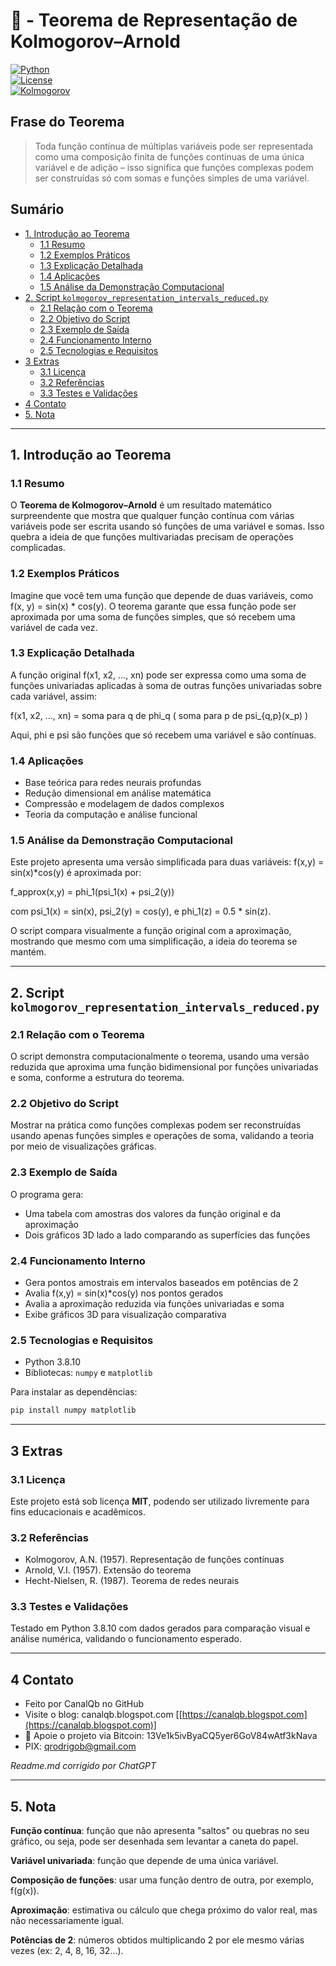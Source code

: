 # 🧠 - Teorema de Representação de Kolmogorov–Arnold  
[![Python](https://img.shields.io/badge/Python-3.7%2B-blue.svg)](https://www.python.org/)  
[![License](https://img.shields.io/badge/license-MIT-green)](LICENSE)  
[![Kolmogorov](https://img.shields.io/badge/Teorema-Kolmogorov--Arnold-6495ED.svg)](https://en.wikipedia.org/wiki/Kolmogorov%E2%80%93Arnold_representation_theorem)  

## Frase do Teorema

> Toda função contínua de múltiplas variáveis pode ser representada como uma composição finita de funções contínuas de uma única variável e de adição – isso significa que funções complexas podem ser construídas só com somas e funções simples de uma variável.

## Sumário

* [1. Introdução ao Teorema](#1-introdução-ao-teorema)  
  * [1.1 Resumo](#11-resumo)  
  * [1.2 Exemplos Práticos](#12-exemplos-práticos)  
  * [1.3 Explicação Detalhada](#13-explicação-detalhada)  
  * [1.4 Aplicações](#14-aplicações)  
  * [1.5 Análise da Demonstração Computacional](#15-análise-da-demonstração-computacional)  
* [2. Script `kolmogorov_representation_intervals_reduced.py`](#2-script_kolmogorov_representation_intervals_reducedpy)  
  * [2.1 Relação com o Teorema](#21-relação-com-o-teorema)  
  * [2.2 Objetivo do Script](#22-objetivo-do-script)  
  * [2.3 Exemplo de Saída](#23-exemplo-de-saída)  
  * [2.4 Funcionamento Interno](#24-funcionamento-interno)  
  * [2.5 Tecnologias e Requisitos](#25-tecnologias-e-requisitos)  
* [3 Extras](#3-extras)  
  * [3.1 Licença](#31-licença)  
  * [3.2 Referências](#32-referências)  
  * [3.3 Testes e Validações](#33-testes-e-validações)  
* [4 Contato](#4-contato)  
* [5. Nota](#5-nota)  

---

## 1. Introdução ao Teorema

### 1.1 Resumo

O **Teorema de Kolmogorov–Arnold** é um resultado matemático surpreendente que mostra que qualquer função contínua com várias variáveis pode ser escrita usando só funções de uma variável e somas. Isso quebra a ideia de que funções multivariadas precisam de operações complicadas.

### 1.2 Exemplos Práticos

Imagine que você tem uma função que depende de duas variáveis, como f(x, y) = sin(x) * cos(y). O teorema garante que essa função pode ser aproximada por uma soma de funções simples, que só recebem uma variável de cada vez.

### 1.3 Explicação Detalhada

A função original f(x1, x2, ..., xn) pode ser expressa como uma soma de funções univariadas aplicadas à soma de outras funções univariadas sobre cada variável, assim:

f(x1, x2, ..., xn) = soma para q de phi_q ( soma para p de psi_{q,p}(x_p) )

Aqui, phi e psi são funções que só recebem uma variável e são contínuas.

### 1.4 Aplicações

- Base teórica para redes neurais profundas  
- Redução dimensional em análise matemática  
- Compressão e modelagem de dados complexos  
- Teoria da computação e análise funcional  

### 1.5 Análise da Demonstração Computacional

Este projeto apresenta uma versão simplificada para duas variáveis: f(x,y) = sin(x)*cos(y) é aproximada por:

f_approx(x,y) = phi_1(psi_1(x) + psi_2(y))  

com psi_1(x) = sin(x), psi_2(y) = cos(y), e phi_1(z) = 0.5 * sin(z).

O script compara visualmente a função original com a aproximação, mostrando que mesmo com uma simplificação, a ideia do teorema se mantém.

---

## 2. Script `kolmogorov_representation_intervals_reduced.py`

### 2.1 Relação com o Teorema

O script demonstra computacionalmente o teorema, usando uma versão reduzida que aproxima uma função bidimensional por funções univariadas e soma, conforme a estrutura do teorema.

### 2.2 Objetivo do Script

Mostrar na prática como funções complexas podem ser reconstruídas usando apenas funções simples e operações de soma, validando a teoria por meio de visualizações gráficas.

### 2.3 Exemplo de Saída

O programa gera:

- Uma tabela com amostras dos valores da função original e da aproximação  
- Dois gráficos 3D lado a lado comparando as superfícies das funções  

### 2.4 Funcionamento Interno

- Gera pontos amostrais em intervalos baseados em potências de 2  
- Avalia f(x,y) = sin(x)*cos(y) nos pontos gerados  
- Avalia a aproximação reduzida via funções univariadas e soma  
- Exibe gráficos 3D para visualização comparativa  

### 2.5 Tecnologias e Requisitos

- Python 3.8.10  
- Bibliotecas: `numpy` e `matplotlib`  

Para instalar as dependências:

```bash
pip install numpy matplotlib
````

---

## 3 Extras

### 3.1 Licença

Este projeto está sob licença **MIT**, podendo ser utilizado livremente para fins educacionais e acadêmicos.

### 3.2 Referências

* Kolmogorov, A.N. (1957). Representação de funções contínuas
* Arnold, V.I. (1957). Extensão do teorema
* Hecht-Nielsen, R. (1987). Teorema de redes neurais

### 3.3 Testes e Validações

Testado em Python 3.8.10 com dados gerados para comparação visual e análise numérica, validando o funcionamento esperado.

---

## 4 Contato

* Feito por CanalQb no GitHub
* Visite o blog: canalqb.blogspot.com \[[https://canalqb.blogspot.com](https://canalqb.blogspot.com)]
* 💸 Apoie o projeto via Bitcoin: 13Ve1k5ivByaCQ5yer6GoV84wAtf3kNava
* PIX: [qrodrigob@gmail.com](mailto:qrodrigob@gmail.com)

*Readme.md corrigido por ChatGPT*

---

## 5. Nota

**Função contínua**: função que não apresenta "saltos" ou quebras no seu gráfico, ou seja, pode ser desenhada sem levantar a caneta do papel.

**Variável univariada**: função que depende de uma única variável.

**Composição de funções**: usar uma função dentro de outra, por exemplo, f(g(x)).

**Aproximação**: estimativa ou cálculo que chega próximo do valor real, mas não necessariamente igual.

**Potências de 2**: números obtidos multiplicando 2 por ele mesmo várias vezes (ex: 2, 4, 8, 16, 32...).
